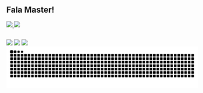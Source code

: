 ## Fala Master!

<div>
   <a href="https://github.com/sinapsecorporativa">
   <img height="140em" src="https://github-readme-stats.vercel.app/api?username=jomariomenezes&show_icons=true&theme=tokyonight&include_all_commits=true&count_private=true"/>
   <img height="140em" src="https://github-readme-stats.vercel.app/api/top-langs/?username=jomariomenezes&layout=compact&langs_count=6&theme=tokyonight"/>
</div>

##

<div>
<a href="https://instagram.com/jomario.menezes" target="_blank"><img src="https://img.shields.io/badge/-Instagram-%23E4405F?style=for-the-badge&logo=instagram&logoColor=white" target="_blank"></a>
<a href = "mailto:jomario.menezes@gmail.com"><img src="https://img.shields.io/badge/-Gmail-%23333?style=for-the-badge&logo=gmail&logoColor=white" target="_blank"></a>
<a href="https://www.linkedin.com/in/jomariomenezes" target="_blank"><img src="https://img.shields.io/badge/-LinkedIn-%230077B5?style=for-the-badge&logo=linkedin&logoColor=white" target="_blank"></a> 
</div>

<picture>
  <source media="(prefers-color-scheme: dark)" srcset="https://raw.githubusercontent.com/jomariomenezes/jomariomenezes/output/github-contribution-grid-snake-dark.svg">
  <source media="(prefers-color-scheme: light)" srcset="https://raw.githubusercontent.com/jomariomenezes/jomariomenezes/output/github-contribution-grid-snake.svg">
  <img alt="github contribution grid snake animation" src="https://raw.githubusercontent.com/jomariomenezes/jomariomenezes/output/github-contribution-grid-snake.svg">
</picture>
